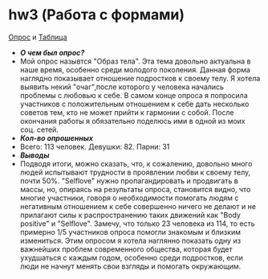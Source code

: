 # hw3 (Работа с формами)
[Опрос](https://docs.google.com/forms/d/e/1FAIpQLSeSyqV-IA8Sl4gBwD0ZzJSlDUnwUZiSSSvw0t1tWzEIC0CmdA/viewform?usp=sf_link) и
[Таблица](https://docs.google.com/spreadsheets/d/1C15fABHt8o_VrdQ23HjRIBktcKrpAJ48trgCw36uBaw/edit#gid=205417898)
* ***О чем был опрос?***
* Мой опрос назывтся "Образ тела". Эта тема довольно актуальна в наше время, особенно среди молодого поколения. Данная форма наглядно показывает отношение подростков к своему телу. Я хотела выявить некий "очаг",после которого у человека начались проблемы с любовью к себе. В самом конце опроса я попросила участников с положительным отношением к себе дать несколько советов тем, кто не может прийти к гармонии с собой. После окончания работы я обязательно поделюсь ими в одной из моих соц. сетей.
* ***Кол-во опрошенных***
* Всего: 113 человек. Девушки: 82. Парни: 31
* ***Выводы***
* Подводя итоги, можно сказать, что, к сожалению, довольно много людей испытывают трудности в проявлении любви к своему телу, почти 50%. "Selflove" нужно пропагандировать и продвигать в массы, но, опираясь на результаты опроса, становится видно, что многие участники, говоря о необходимости помогать людям с негативным отношением к себе совершенно ничего не делают и не прилагают силы к распространению таких движений как "Body positive" и "Selflove". Замечу, что только 23 человека из 114, то есть примерно 1/5 участников опроса помогли знакомым и близким измениться. Этим опросом я хотела наглянно показать одну из важнейших проблем современного общества, которая будет ухудшаться с каждым годом, особенно среди подростков, если люди не начнут менять свои взгляды и помогать окружающим.

